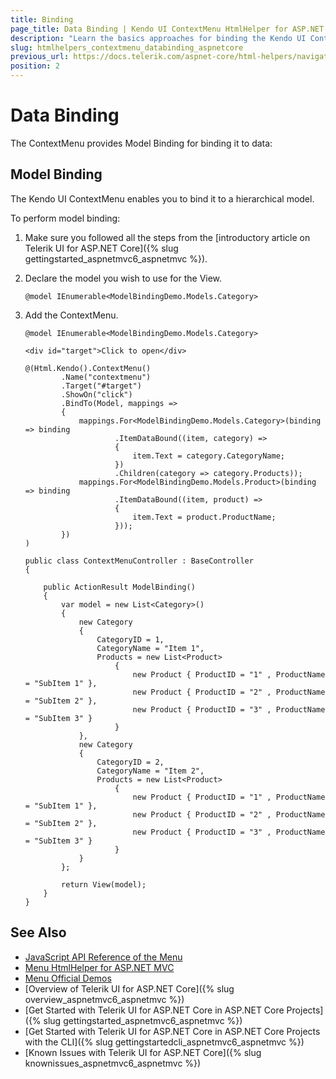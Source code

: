 ```yaml
---
title: Binding
page_title: Data Binding | Kendo UI ContextMenu HtmlHelper for ASP.NET Core
description: "Learn the basics approaches for binding the Kendo UI ContextMenu HtmlHelper for ASP.NET Core (MVC 6 or ASP.NET Core MVC)."
slug: htmlhelpers_contextmenu_databinding_aspnetcore
previous_url: https://docs.telerik.com/aspnet-core/html-helpers/navigation/menu/contextmenu
position: 2
---
```


# Data Binding

The ContextMenu provides Model Binding for binding it to data:

## Model Binding

The Kendo UI ContextMenu enables you to bind it to a hierarchical model.

To perform model binding:

1. Make sure you followed all the steps from the [introductory article on Telerik UI for ASP.NET Core]({% slug gettingstarted_aspnetmvc6_aspnetmvc %}).

1. Declare the model you wish to use for the View.

    ```Razor
    @model IEnumerable<ModelBindingDemo.Models.Category>
    ```

1. Add the ContextMenu.

    ```Razor
    @model IEnumerable<ModelBindingDemo.Models.Category>

    <div id="target">Click to open</div>

    @(Html.Kendo().ContextMenu()
            .Name("contextmenu")
            .Target("#target")
            .ShowOn("click")
            .BindTo(Model, mappings =>
            {
                mappings.For<ModelBindingDemo.Models.Category>(binding => binding
                        .ItemDataBound((item, category) =>
                        {
                            item.Text = category.CategoryName;
                        })
                        .Children(category => category.Products));
                mappings.For<ModelBindingDemo.Models.Product>(binding => binding
                        .ItemDataBound((item, product) =>
                        {
                            item.Text = product.ProductName;
                        }));
            })
    )
    ```
    ```Controller
    public class ContextMenuController : BaseController
    {

        public ActionResult ModelBinding()
        {
            var model = new List<Category>()
            {
                new Category
                {
                    CategoryID = 1,
                    CategoryName = "Item 1",
                    Products = new List<Product>
                        {
                            new Product { ProductID = "1" , ProductName = "SubItem 1" },
                            new Product { ProductID = "2" , ProductName = "SubItem 2" },
                            new Product { ProductID = "3" , ProductName = "SubItem 3" }
                        }
                },
                new Category
                {
                    CategoryID = 2,
                    CategoryName = "Item 2",
                    Products = new List<Product>
                        {
                            new Product { ProductID = "1" , ProductName = "SubItem 1" },
                            new Product { ProductID = "2" , ProductName = "SubItem 2" },
                            new Product { ProductID = "3" , ProductName = "SubItem 3" }
                        }
                }
            };

            return View(model);
        }
    }
    ```

## See Also

* [JavaScript API Reference of the Menu](http://docs.telerik.com/kendo-ui/api/javascript/ui/menu)
* [Menu HtmlHelper for ASP.NET MVC](http://docs.telerik.com/aspnet-mvc/helpers/menu/overview)
* [Menu Official Demos](http://demos.telerik.com/aspnet-core/menu/index)
* [Overview of Telerik UI for ASP.NET Core]({% slug overview_aspnetmvc6_aspnetmvc %})
* [Get Started with Telerik UI for ASP.NET Core in ASP.NET Core Projects]({% slug gettingstarted_aspnetmvc6_aspnetmvc %})
* [Get Started with Telerik UI for ASP.NET Core in ASP.NET Core Projects with the CLI]({% slug gettingstartedcli_aspnetmvc6_aspnetmvc %})
* [Known Issues with Telerik UI for ASP.NET Core]({% slug knownissues_aspnetmvc6_aspnetmvc %})